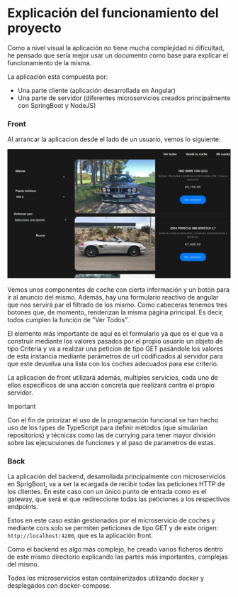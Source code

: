 # Explicación del funcionamiento del proyecto

Como a nivel visual la aplicación no tiene mucha complejidad ni dificultad, he pensado que sería mejor usar un documento como base para explicar el funcionamiento de la misma.

La aplicación esta compuesta por:

- Una parte cliente (aplicación desarrollada en Angular)
- Una parte de servidor (diferentes microservicios creados principalmente con SpringBoot y NodeJS)

### Front

Al arrancar la aplicacion desde el lado de un usuario, vemos lo siguiente:

![Representacion de la página frontal](../recursos-visuales/main-page.png)

Vemos unos componentes de coche con cierta información y un botón para ir al anuncio del mismo. Además, hay una formulario reactivo de angular que nos servirá par el filtrado de los mismo. Como cabeceras tenemos tres botones que, de momento, renderizan la misma página principal. Es decir, todos cumplen la función de "Ver Todos".

El elemento más importante de aquí es el formulario ya que es el que va a construir mediante los valores pasados por el propio usuario un objeto de tipo Criteria y va a realizar una peticion de tipo GET pasándole los valores de esta instancia mediante parámetros de url codificados al servidor para que este devuelva una lista con los coches adecuados para ese criterio.

La aplicacion de front utilizará además, multiples servicios, cada uno de ellos específicos de una acción concreta que realizará contra el propio servidor.

> [!IMPORTANT]
> Con el fin de priorizar el uso de la programación funcional se han hecho uso de los types de TypeScript para definir métodos (que simularían repositorios) y técnicas como las de currying para tener mayor división sobre las ejecucuiones de funciones y el paso de parametros de estas.

### Back

La aplicación del backend, desarrollada principalmente con microservicios en SprigBoot, va a ser la ecargada de recibir todas las peticiones HTTP de los clientes. En este caso con un único punto de entrada como es el gateway, que será el que redireccione todas las peticiones a los respectivos endpoints.

Estos en este caso están gestionados por el microservicio de coches y mediante cors solo se permiten peticiones de tipo GET y de este origen: <code>http://localhost:4200</code>, que es la aplicación front.

Como el backend es algo más complejo, he creado varios ficheros dentro de este mismo directorio explicando las partes más importantes, complejas del mismo.

Todos los microservicios estan containerizados utilizando docker y desplegados con docker-compose.
